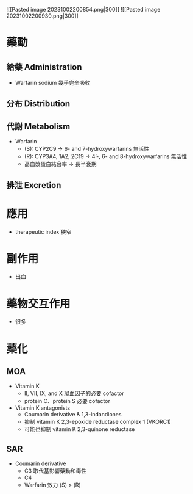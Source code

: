 ![[Pasted image 20231002200854.png|300]]
![[Pasted image 20231002200930.png|300]]
# 藥動
## 給藥 Administration
- Warfarin sodium 幾乎完全吸收
## 分布 Distribution
## 代謝 Metabolism
- Warfarin
	- (S): CYP2C9 $\rightarrow$ 6- and 7-hydroxywarfarins 無活性
	- (R): CYP3A4, 1A2, 2C19 $\rightarrow$ 4’-, 6- and 8-hydroxywarfarins 無活性
	- 高血漿蛋白結合率 $\rightarrow$ 長半衰期
## 排泄 Excretion
# 應用
- therapeutic index 狹窄
# 副作用
- 出血
# 藥物交互作用
- 很多
# 藥化
## MOA
- Vitamin K
	- II, VII, IX, and X 凝血因子的必要 cofactor
	- protein C、protein S 必要 cofactor
- Vitamin K antagonists
	- Coumarin derivative & 1,3-indandiones
	- 抑制 vitamin K 2,3-epoxide reductase complex 1 (VKORC1)
	- 可能也抑制 vitamin K 2,3-quinone reductase
## SAR
- Coumarin derivative
	- C3 取代基影響藥動和毒性
	- C4
	- Warfarin 效力 (S) > (R)

